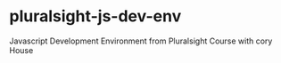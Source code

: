 # pluralsight-js-dev-env
Javascript Development Environment from Pluralsight Course with cory House 
